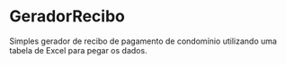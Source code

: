 # GeradorRecibo
Simples gerador de recibo de pagamento de condomínio utilizando uma tabela de Excel para pegar os dados.

